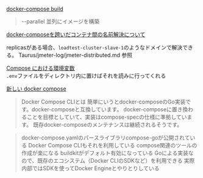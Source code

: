 [docker-compose build](https://docs.docker.jp/compose/reference/build.html) 
> --parallel              並列にイメージを構築

[docker-composeを跨いだコンテナ間の名前解決について](https://qiita.com/negineri/items/793f7da3694f819b3b49#docker-compose%E3%81%A8%E5%90%8D%E5%89%8D%E8%A7%A3%E6%B1%BA)

replicasがある場合、`loadtest-cluster-slave-1`のようなドメインで解決できる。 Taurus/jmeter-log/jmeter-distributed.md 参照

[Compose における環境変数](https://matsuand.github.io/docs.docker.jp.onthefly/compose/environment-variables/)  
`.env`ファイルをディレクトリ内に置けばそれを読みに行ってくれる

[新しい docker compose](https://zenn.dev/skanehira/articles/2021-06-03-new-docker-compose)

> Docker Compose CLIとは
> 簡単にいうとdocker-composeのGo実装です。docker-composeと互換しています。
> docker-composeに置き換わることを目標としていて、実装はcompose-specの仕様に準拠しています。
> 既存docker-composeのメンテナンスは継続されるそうです。

> docker-compose.yamlのパースライブラリcompose-goが公開されている
> Docker Compose CLIもそれを利用している
> compose関連のツールの作成が楽になる
> buildkitがデフォルト有効になっている
> Goによる実装なので、既存のエコシステム（Docker CLIのSDKなど）を利用できる
> 実際内部ではSDKを使ってDocker Engineとやりとりしている

